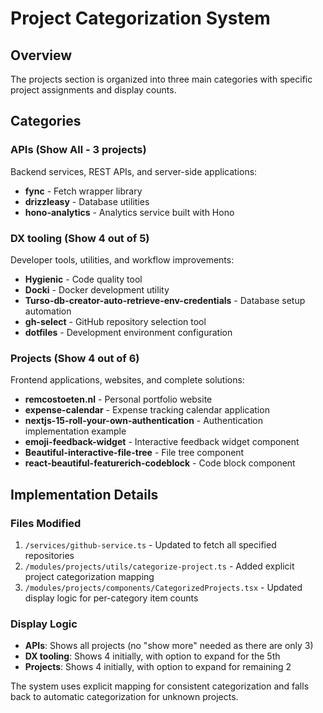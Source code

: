 # Project Categorization System

## Overview

The projects section is organized into three main categories with specific project assignments and display counts.

## Categories

### APIs (Show All - 3 projects)
Backend services, REST APIs, and server-side applications:
- **fync** - Fetch wrapper library
- **drizzleasy** - Database utilities 
- **hono-analytics** - Analytics service built with Hono

### DX tooling (Show 4 out of 5)
Developer tools, utilities, and workflow improvements:
- **Hygienic** - Code quality tool
- **Docki** - Docker development utility
- **Turso-db-creator-auto-retrieve-env-credentials** - Database setup automation
- **gh-select** - GitHub repository selection tool
- **dotfiles** - Development environment configuration

### Projects (Show 4 out of 6)
Frontend applications, websites, and complete solutions:
- **remcostoeten.nl** - Personal portfolio website
- **expense-calendar** - Expense tracking calendar application
- **nextjs-15-roll-your-own-authentication** - Authentication implementation example
- **emoji-feedback-widget** - Interactive feedback widget component
- **Beautiful-interactive-file-tree** - File tree component
- **react-beautiful-featurerich-codeblock** - Code block component

## Implementation Details

### Files Modified
1. `/services/github-service.ts` - Updated to fetch all specified repositories
2. `/modules/projects/utils/categorize-project.ts` - Added explicit project categorization mapping
3. `/modules/projects/components/CategorizedProjects.tsx` - Updated display logic for per-category item counts

### Display Logic
- **APIs**: Shows all projects (no "show more" needed as there are only 3)
- **DX tooling**: Shows 4 initially, with option to expand for the 5th
- **Projects**: Shows 4 initially, with option to expand for remaining 2

The system uses explicit mapping for consistent categorization and falls back to automatic categorization for unknown projects.